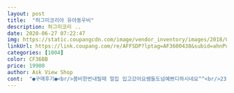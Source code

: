 ```yaml
---
layout: post 
title:  "허그미코리아 유아동우비" 
description: 허그미코리 ..
date: 2020-06-27 07:22:47 
img: https://static.coupangcdn.com/image/vendor_inventory/images/2018/04/12/12/9/0e5172f5-601a-4b44-91e6-cb015f99ce9c.jpg 
linkUrl: https://link.coupang.com/re/AFFSDP?lptag=AF3600438&subid=ahnPublicAsk&pageKey=81430325&itemId=259577241&vendorItemId=3630684955&traceid=V0-113-6063e77cc0753a83 
categories: [1004] 
color: CF36BB 
price: 19900 
author: Ask View Shop 
cont:  "●구매후기●<br/>봄비한번내릴때 얼집 입고갔어요쌤들도넘예쁘디하시네요^^<br/>23개월 키 88cm<br/>76센티 25갤 아이에게 팔이 좀 기네요ㅎㅎ<br/>s시켰더니 티셔츠기준 소매 한 두번접음딱맞을 사이즈로<br/>가격♥<br/>고민말고 사세요!!!<br/>길이는 딱 제가 원하던 길이에요<br/>노란색도 예쁘지만 저희아기 크록스 핸들잇 노랑장화랑함께<br/>다른우비 많이 봤는데 얇은 비닐에 금방 찢어질것같은 재질로 비싸더라구요<br/>단추는 똑딱이로 견고하고 똑똑 잘 열리고 잘 닫혀요<br/>둘째 아긴 팔부분 접어입혀야할것 같네요<br/>디자인♥ 앞엔 똑딱이 아이스스로 벗을수있게편하구요<br/>디자인도 깔끔하니이뻐요 뒷태 원피스처럼 넘넘이쁘네요^^<br/>딱 예뻐요^^<br/>만족만족 대만족이에요 사이즈 넉넉하게 잘 입힐 것 같아요<br/>모자는 끈이 달려있어 씌우고 묶으면 되구요<br/>배송올 때 비닐창이 접혀져서 각이잡혀있는데 걸어두면 펴지리라 생각해봅니다<br/>봄맞이 우비 고민중이신분들 무조건 사세요아이도좋아하고 가성비갑입니다 특히 이우비는 착용해봐야진짜이쁜줄알아요!<br/>비오는 날만 기다리고 있어요<br/>사랑스러움 가득입니다<br/>색상♥ 쨍한 노란색은 아닙니다딱 진노랑색이에요<br/>소매는 길지만 팔목 고무줄이 되어있어 손 빼고 위로 좀 올려주면 불편해 하지 않아요!<br/>신랑도 보더니 너무 귀엽다고 잘샀다고 했어요<br/>실물각♥가성비갑♥무조건 주문하세요!!<br/>아이도 보자마자 자기껀줄 알고 집에서 입고 장화신고 놀았네요 ㅋㅋㅋ<br/>앞,뒤로 천하나 더 덮어지게끔 디자인이 되어있어요<br/>앞에 비닐창이 있어 얼굴에 물 안맞고 시야확보 가능해요<br/>어린이집 다니게 시작하면서 필요해 구매했어요<br/>얼집가방안에메고 우비입어도 딱좋을듯요!!<br/>얼집등원하며 걸어다녀야하기에 우비미리구입했어요<br/>엄청 인터넷 다뒤지고 고민고민하다 구입했는데요<br/>여섯살 세살아기 사진 같이 첨부합니다<br/>여섯잘 100센티 여자에게 딱 맞구요<br/>우비가격 보통 만원 중후반에서 비싸면4만원대더라구요<br/>원피스스타일요아이구매했는데 가격대비 튼튼하고 넘좋아요!!<br/>이건 진짜 디자인에 반해서 샀지만 재질도 톡톡하고 너무너무 귀여워요<br/>이쁘긴 이쁜데<br/>입힐거라 오히려 진노랑이예쁘겠다싶어 구매했는데요<br/>저희아가 4살36개월인데 90cm12.<br/>5kg작은편이에요<br/>정말 대 만 족 모든분들께 강추하고싶어요!!<br/>착용감♥<br/>착용하니 정말이쁘네요!  러블리하고 특이한우비 찾으시는분께 강추강추합니다♥♥♥<br/>착용해보니 넘예쁘네요^^<br/>첨엔 좋은거입히자라는생각과 특이한디자인에4만원대 우비열시미보다 드는생각이 어차피우비는봄,여름에입힐건데요 특히 여름엔 넘더울것같더라구요 그래서다시 1만원대 우비찾아보다<br/>키88에 아이발목 한뼘위까지 와요 참고하세요<br/>폭풍검색 끝에 찾았는데 어머 이거 너무 이쁘고 귀엽고 진쨔 사랑스러워요<br/>품은 많이 넉넉한 편이에요<br/>하지만 손목에 고무가 들어있어서<br/>흘러내리거나 그러진 않을것 같아요.<br/><br/>" 
---
```

